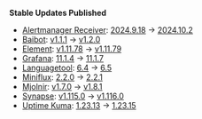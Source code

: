 **Stable Updates Published**

* [Alertmanager Receiver](https://github.com/metio/matrix-alertmanager-receiver): [2024.9.18](https://github.com/metio/matrix-alertmanager-receiver/releases/tag/2024.9.18) -> [2024.10.2](https://github.com/metio/matrix-alertmanager-receiver/releases/tag/2024.10.2)
* [Baibot](https://github.com/etkecc/baibot): [v1.1.1](https://github.com/etkecc/baibot/releases/tag/v1.1.1) -> [v1.2.0](https://github.com/etkecc/baibot/releases/tag/v1.2.0)
* [Element](https://github.com/element-hq/element-web): [v1.11.78](https://github.com/element-hq/element-web/releases/tag/v1.11.78) -> [v1.11.79](https://github.com/element-hq/element-web/releases/tag/v1.11.79)
* [Grafana](https://github.com/grafana/grafana): [11.1.4](https://github.com/grafana/grafana/releases/tag/v11.1.4) -> [11.1.7](https://github.com/grafana/grafana/releases/tag/v11.1.7)
* [Languagetool](https://github.com/Erikvl87/docker-languagetool): [6.4](https://github.com/Erikvl87/docker-languagetool/releases/tag/v6.4) -> [6.5](https://github.com/Erikvl87/docker-languagetool/releases/tag/v6.5)
* [Miniflux](https://github.com/miniflux/v2): [2.2.0](https://github.com/miniflux/v2/releases/tag/2.2.0) -> [2.2.1](https://github.com/miniflux/v2/releases/tag/2.2.1)
* [Mjolnir](https://github.com/matrix-org/mjolnir): [v1.7.0](https://github.com/matrix-org/mjolnir/releases/tag/v1.7.0) -> [v1.8.1](https://github.com/matrix-org/mjolnir/releases/tag/v1.8.1)
* [Synapse](https://github.com/element-hq/synapse): [v1.115.0](https://github.com/element-hq/synapse/releases/tag/v1.115.0) -> [v1.116.0](https://github.com/element-hq/synapse/releases/tag/v1.116.0)
* [Uptime Kuma](https://github.com/louislam/uptime-kuma): [1.23.13](https://github.com/louislam/uptime-kuma/releases/tag/1.23.13) -> [1.23.15](https://github.com/louislam/uptime-kuma/releases/tag/1.23.15)
